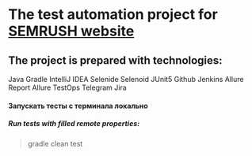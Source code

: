 # The test automation project for [SEMRUSH website](https://ru.semrush.com/)
## The project is prepared with technologies:
Java Gradle IntelliJ IDEA Selenide Selenoid JUnit5 Github Jenkins Allure Report Allure TestOps Telegram Jira
#### Запускать тесты с терминала локально
##### Run tests with filled remote properties:
> gradle clean test



